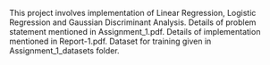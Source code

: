 This project involves implementation of Linear Regression, Logistic Regression and Gaussian Discriminant Analysis. Details of problem statement mentioned in Assignment_1.pdf. Details of implementation mentioned in Report-1.pdf. Dataset for training given in Assignment_1_datasets folder.
